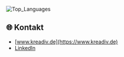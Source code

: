 ![Top_Languages](https://github-readme-stats-cyan-one-57.vercel.app/api?username=kreadiv&show_icons=true&theme=radical)


## 🌐 Kontakt
- [www.kreadiv.de](https://www.kreadiv.de)
- [LinkedIn]([https://linkedin.com/in/florian-wenzel](https://www.linkedin.com/in/florian-wenzel-b5096236/))

